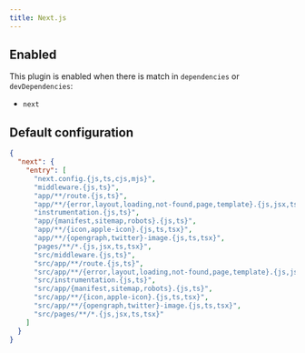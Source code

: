 ```yaml
---
title: Next.js
---
```


## Enabled

This plugin is enabled when there is match in `dependencies` or
`devDependencies`:

- `next`

## Default configuration

```json
{
  "next": {
    "entry": [
      "next.config.{js,ts,cjs,mjs}",
      "middleware.{js,ts}",
      "app/**/route.{js,ts}",
      "app/**/{error,layout,loading,not-found,page,template}.{js,jsx,ts,tsx}",
      "instrumentation.{js,ts}",
      "app/{manifest,sitemap,robots}.{js,ts}",
      "app/**/{icon,apple-icon}.{js,ts,tsx}",
      "app/**/{opengraph,twitter}-image.{js,ts,tsx}",
      "pages/**/*.{js,jsx,ts,tsx}",
      "src/middleware.{js,ts}",
      "src/app/**/route.{js,ts}",
      "src/app/**/{error,layout,loading,not-found,page,template}.{js,jsx,ts,tsx}",
      "src/instrumentation.{js,ts}",
      "src/app/{manifest,sitemap,robots}.{js,ts}",
      "src/app/**/{icon,apple-icon}.{js,ts,tsx}",
      "src/app/**/{opengraph,twitter}-image.{js,ts,tsx}",
      "src/pages/**/*.{js,jsx,ts,tsx}"
    ]
  }
}
```
